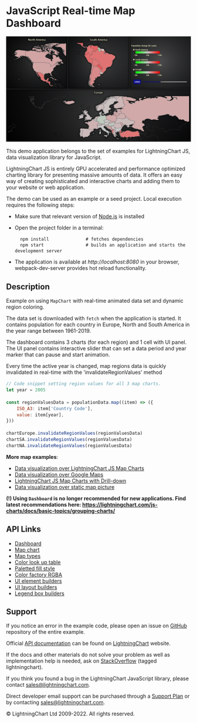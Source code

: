 # JavaScript Real-time Map Dashboard

![JavaScript Real-time Map Dashboard](mapChartTimeline-darkGold.png)

This demo application belongs to the set of examples for LightningChart JS, data visualization library for JavaScript.

LightningChart JS is entirely GPU accelerated and performance optimized charting library for presenting massive amounts of data. It offers an easy way of creating sophisticated and interactive charts and adding them to your website or web application.

The demo can be used as an example or a seed project. Local execution requires the following steps:

-   Make sure that relevant version of [Node.js](https://nodejs.org/en/download/) is installed
-   Open the project folder in a terminal:

          npm install              # fetches dependencies
          npm start                # builds an application and starts the development server

-   The application is available at _http://localhost:8080_ in your browser, webpack-dev-server provides hot reload functionality.


## Description

Example on using `MapChart` with real-time animated data set and dynamic region coloring.

The data set is downloaded with `fetch` when the application is started.
It contains population for each country in Europe, North and South America in the year range between 1961-2019.

The dashboard contains 3 charts (for each region) and 1 cell with UI panel.
The UI panel contains interactive slider that can set a data period and year marker that can pause and start animation.

Every time the active year is changed, map regions data is quickly invalidated in real-time with the 'invalidateRegionValues' method

```js
// Code snippet setting region values for all 3 map charts.
let year = 2005

const regionValuesData = populationData.map((item) => ({
    ISO_A3: item['Country Code'],
    value: item[year],
}))

chartEurope.invalidateRegionValues(regionValuesData)
chartSA.invalidateRegionValues(regionValuesData)
chartNA.invalidateRegionValues(regionValuesData)
```

**More map examples**:

-   [Data visualization over LightningChart JS Map Charts](https://lightningchart.com/lightningchart-js-interactive-examples/examples/lcjs-example-1103-mapChartVizXY.html)
-   [Data visualization over Google Maps](https://blog.arction.com/easy-geospatial-data-visualization-with-lightningchart-js-and-google)
-   [LightningChart JS Map Charts with Drill-down](https://lightningchart.com/lightningchart-js-interactive-examples/examples/lcjs-example-1111-covidDrillDownDashboard.html)
-   [Data visualization over static map picture](https://lightningchart.com/lightningchart-js-interactive-examples/examples/lcjs-example-1110-geoChartUsaTemperature.html)

**(!) Using `Dashboard` is no longer recommended for new applications. Find latest recommendations here: https://lightningchart.com/js-charts/docs/basic-topics/grouping-charts/**


## API Links

* [Dashboard]
* [Map chart]
* [Map types]
* [Color look up table]
* [Paletted fill style]
* [Color factory RGBA]
* [UI element builders]
* [UI layout builders]
* [Legend box builders]


## Support

If you notice an error in the example code, please open an issue on [GitHub][0] repository of the entire example.

Official [API documentation][1] can be found on [LightningChart][2] website.

If the docs and other materials do not solve your problem as well as implementation help is needed, ask on [StackOverflow][3] (tagged lightningchart).

If you think you found a bug in the LightningChart JavaScript library, please contact sales@lightningchart.com.

Direct developer email support can be purchased through a [Support Plan][4] or by contacting sales@lightningchart.com.

[0]: https://github.com/Arction/
[1]: https://lightningchart.com/lightningchart-js-api-documentation/
[2]: https://lightningchart.com
[3]: https://stackoverflow.com/questions/tagged/lightningchart
[4]: https://lightningchart.com/support-services/

© LightningChart Ltd 2009-2022. All rights reserved.


[Dashboard]: https://lightningchart.com/js-charts/api-documentation/v6.1.0/classes/Dashboard.html
[Map chart]: https://lightningchart.com/js-charts/api-documentation/v6.1.0/classes/MapChart.html
[Map types]: https://lightningchart.com/js-charts/api-documentation/v6.1.0/variables/MapTypes.html
[Color look up table]: https://lightningchart.com/js-charts/api-documentation/v6.1.0/classes/LUT.html
[Paletted fill style]: https://lightningchart.com/js-charts/api-documentation/v6.1.0/classes/PalettedFill.html
[Color factory RGBA]: https://lightningchart.com/js-charts/api-documentation/v6.1.0/functions/ColorRGBA.html
[UI element builders]: https://lightningchart.com/js-charts/api-documentation/v6.1.0/variables/UIElementBuilders.html
[UI layout builders]: https://lightningchart.com/js-charts/api-documentation/v6.1.0/variables/UILayoutBuilders.html
[Legend box builders]: https://lightningchart.com/js-charts/api-documentation/v6.1.0/variables/LegendBoxBuilders.html

